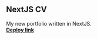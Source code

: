 ## NextJS CV  
My new portfolio written in NextJS.  
[**Deploy link**](https://gloryson.github.io/next)